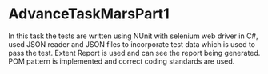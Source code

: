 # AdvanceTaskMarsPart1
In this task the tests are written using NUnit with selenium web driver in C#, used JSON reader and JSON files to incorporate test data which is used to pass the test. Extent Report is used and can see the report being generated. POM pattern is implemented and correct coding standards are used.
